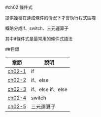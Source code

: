 #ch02 條件式


提供幾種在達成條件的情況下才會執行程式區塊

概略分成if、switch、三元運算子

其中if條件式是最常用的條件式語法


##目錄

|章節                                        |說明                                         |
|--------------------------------------------|---------------------------------------------|
|[ch02-1](ch02-1/)                           |if                                           |
|[ch02-2](ch02-2/)                           |if、else                                     |
|[ch02-3](ch02-3/)                           |if、else if、else                            |
|[ch02-4](ch02-4/)                           |switch                                       |
|[ch02-5](ch02-5/)                           |三元運算子                                   |